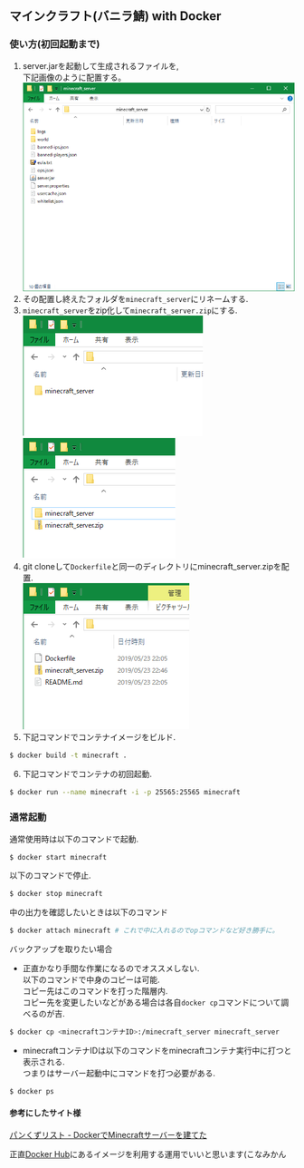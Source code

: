 ## マインクラフト(バニラ鯖) with Docker
### 使い方(初回起動まで)
1. server.jarを起動して生成されるファイルを,  
   下記画像のように配置する。  
   ![ディレクトリ構成](https://github.com/cynynpri/minecraftdocker/blob/images/dir_tree.png)
2. その配置し終えたフォルダを`minecraft_server`にリネームする.  
3. `minecraft_server`をzip化して`minecraft_server.zip`にする.  
   ![zipにするファイル](https://github.com/cynynpri/minecraftdocker/blob/images/ziptarget.png)
   ![zip化後](https://github.com/cynynpri/minecraftdocker/blob/images/ziped_img.png)
4. git cloneして`Dockerfile`と同一のディレクトリにminecraft_server.zipを配置.  
   ![このようにしてほしい](https://github.com/cynynpri/minecraftdocker/blob/images/dockerfilewithzip.png)
5. 下記コマンドでコンテナイメージをビルド.  
```bash
$ docker build -t minecraft .
```
6. 下記コマンドでコンテナの初回起動.  
```bash
$ docker run --name minecraft -i -p 25565:25565 minecraft
```
  
### 通常起動
通常使用時は以下のコマンドで起動.  
```bash
$ docker start minecraft
```
  
以下のコマンドで停止.  
```bash
$ docker stop minecraft
```
  
中の出力を確認したいときは以下のコマンド  
```bash
$ docker attach minecraft # これで中に入れるのでopコマンドなど好き勝手に。
```
  
バックアップを取りたい場合  
- 正直かなり手間な作業になるのでオススメしない.  
以下のコマンドで中身のコピーは可能.  
コピー先はこのコマンドを打った階層内.  
コピー先を変更したいなどがある場合は各自`docker cp`コマンドについて調べるのが吉.  
```bash
$ docker cp <minecraftコンテナID>:/minecraft_server minecraft_server
```
- minecraftコンテナIDは以下のコマンドをminecraftコンテナ実行中に打つと表示される.  
つまりはサーバー起動中にコマンドを打つ必要がある.  
```bash
$ docker ps
```
  
#### 参考にしたサイト様
[パンくずリスト  - DockerでMinecraftサーバーを建てた](http://pankuzlife.hatenablog.jp/entry/2017/09/20/003617)  
  
正直[Docker Hub](https://hub.docker.com/r/itzg/minecraft-server/)にあるイメージを利用する運用でいいと思います(こなみかん  
  